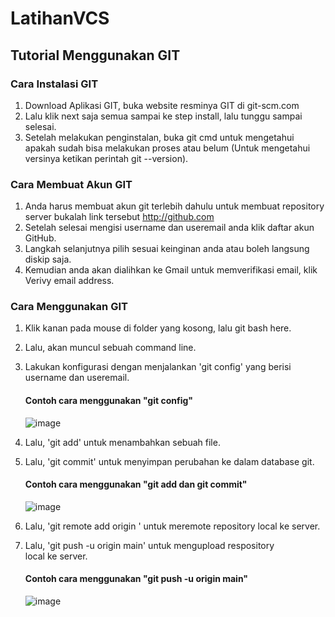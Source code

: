 # LatihanVCS
## Tutorial Menggunakan GIT

### Cara Instalasi GIT
1. Download Aplikasi GIT, buka website resminya GIT di git-scm.com
2. Lalu klik next saja semua sampai ke step install, lalu tunggu sampai selesai.
3. Setelah melakukan penginstalan, buka git cmd untuk mengetahui apakah sudah bisa melakukan proses atau belum (Untuk mengetahui versinya ketikan perintah git --version).

### Cara Membuat Akun GIT
1. Anda harus membuat akun git terlebih dahulu untuk membuat repository server bukalah link tersebut http://github.com
2. Setelah selesai mengisi username dan useremail anda klik daftar akun GitHub.
3. Langkah selanjutnya pilih sesuai keinginan anda atau boleh langsung diskip saja.
4. Kemudian anda akan dialihkan ke Gmail untuk memverifikasi email, klik Verivy email address.

### Cara Menggunakan GIT
1. Klik kanan pada mouse di folder yang kosong, lalu git bash here.
2. Lalu, akan muncul sebuah command line.
3. Lakukan konfigurasi dengan menjalankan 'git config' yang berisi username dan useremail.
   #### Contoh cara menggunakan "git config"
   ![image](https://github.com/AnggitaRisqiNC/LatihanVCS/blob/main/screenshot/gambar1.png)
   
4. Lalu, 'git add' untuk menambahkan sebuah file.
5. Lalu, 'git commit' untuk menyimpan perubahan ke dalam database git.
   #### Contoh cara menggunakan "git add dan git commit"
   ![image](https://github.com/AnggitaRisqiNC/LatihanVCS/blob/main/screenshot/gambar2.png)
  
6. Lalu, 'git remote add origin ' untuk meremote repository local ke server.
7. Lalu, 'git push -u origin main' untuk mengupload respository local ke server.
   #### Contoh cara menggunakan "git push -u origin main"
   ![image](https://github.com/AnggitaRisqiNC/LatihanVCS/blob/main/screenshot/gambar3.png)

